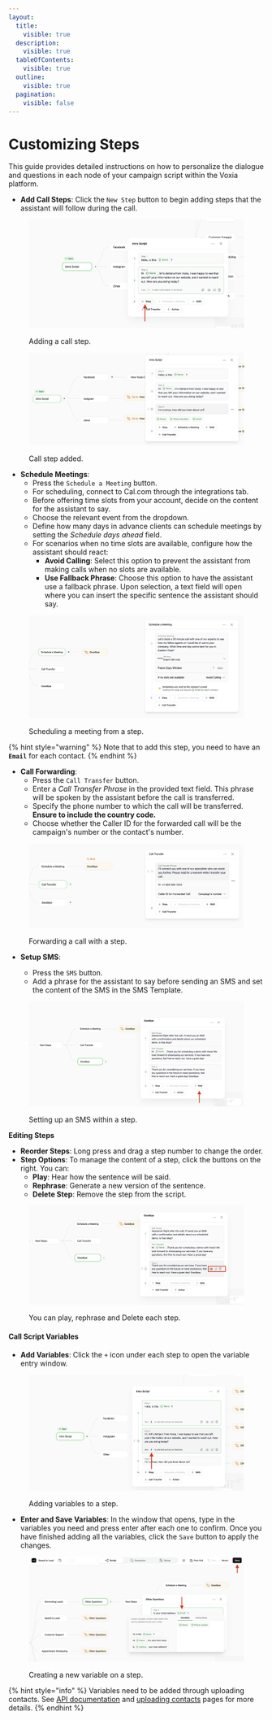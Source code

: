 ```yaml
---
layout:
  title:
    visible: true
  description:
    visible: true
  tableOfContents:
    visible: true
  outline:
    visible: true
  pagination:
    visible: false
---
```


# Customizing Steps

This guide provides detailed instructions on how to personalize the dialogue and questions in each node of your campaign script within the Voxia platform.

* **Add Call Steps**: Click the `New Step` button to begin adding steps that the assistant will follow during the call.

<figure><img src="../.gitbook/assets/Screenshot 2025-02-17 at 17.48.57.png" alt=""><figcaption><p>Adding a call step.</p></figcaption></figure>

<figure><img src="../.gitbook/assets/image (22).png" alt=""><figcaption><p>Call step added.</p></figcaption></figure>

* **Schedule Meetings**:
  * Press the `Schedule a Meeting` button.
  * For scheduling, connect to Cal.com through the integrations tab.
  * Before offering time slots from your account, decide on the content for the assistant to say.
  * Choose the relevant event from the dropdown.
  * Define how many days in advance clients can schedule meetings by setting the _Schedule days ahead_ field.
  * For scenarios when no time slots are available, configure how the assistant should react:
    * **Avoid Calling**: Select this option to prevent the assistant from making calls when no slots are available.
    * **Use Fallback Phrase**: Choose this option to have the assistant use a fallback phrase. Upon selection, a text field will open where you can insert the specific sentence the assistant should say.

<figure><img src="../.gitbook/assets/Screenshot 2024-08-16 at 19.23.14 (1).png" alt=""><figcaption><p>Scheduling a meeting from a step.</p></figcaption></figure>

{% hint style="warning" %}
Note that to add this step, you need to have an **`Email`** for each contact.
{% endhint %}

* **Call Forwarding**:
  * Press the `Call Transfer` button.
  * Enter a _Call Transfer Phrase_ in the provided text field. This phrase will be spoken by the assistant before the call is transferred.
  * Specify the phone number to which the call will be transferred. **Ensure to include the country code.**
  * Choose whether the Caller ID for the forwarded call will be the campaign's number or the contact's number.



<figure><img src="../.gitbook/assets/image (24).png" alt=""><figcaption><p>Forwarding a call with a step.</p></figcaption></figure>

*   **Setup SMS**:&#x20;

    * Press the `SMS` button.
    * Add a phrase for the assistant to say before sending an SMS and set the content of the SMS in the SMS Template.



<figure><img src="../.gitbook/assets/Screenshot 2025-02-17 at 18.23.47.png" alt=""><figcaption><p>Setting up an SMS within a step.</p></figcaption></figure>

**Editing Steps**

* **Reorder Steps**: Long press and drag a step number to change the order.
* **Step Options**: To manage the content of a step, click the buttons on the right. You can:
  * **Play**: Hear how the sentence will be said.
  * **Rephrase**: Generate a new version of the sentence.
  * **Delete Step**: Remove the step from the script.

<figure><img src="../.gitbook/assets/Screenshot 2025-02-17 at 18.26.14.png" alt=""><figcaption><p>You can play, rephrase and Delete each step.</p></figcaption></figure>

#### **Call Script Variables**

* **Add Variables**: Click the  `+`  icon under each step to open the variable entry window.

<figure><img src="../.gitbook/assets/Screenshot 2025-02-17 at 17.55.01.png" alt=""><figcaption><p>Adding variables to a step.</p></figcaption></figure>

* **Enter and Save Variables**: In the window that opens, type in the variables you need and press enter after each one to confirm. Once you have finished adding all the variables, click the `Save` button to apply the changes.

<figure><img src="../.gitbook/assets/Screenshot 2025-02-17 at 18.02.50.png" alt=""><figcaption><p>Creating a new variable on a step.</p></figcaption></figure>

{% hint style="info" %}
Variables need to be added through uploading contacts. See [API documentation](../api/add-contacts.md) and [uploading contacts](../using-voxia/uploading-contacts.md) pages for more details.
{% endhint %}
